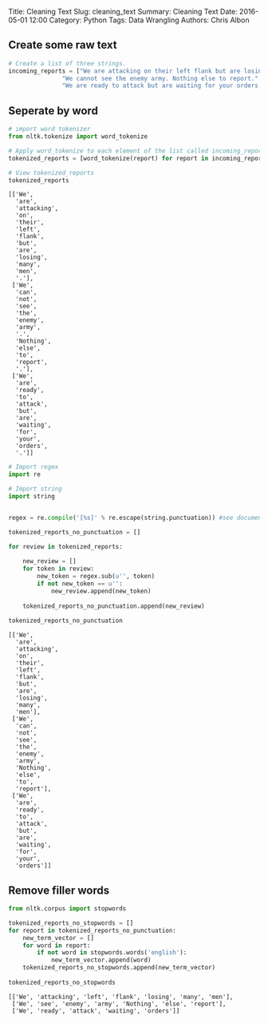 Title: Cleaning Text
Slug: cleaning_text
Summary: Cleaning Text
Date: 2016-05-01 12:00
Category: Python
Tags: Data Wrangling
Authors: Chris Albon



## Create some raw text


```python
# Create a list of three strings.
incoming_reports = ["We are attacking on their left flank but are losing many men.", 
               "We cannot see the enemy army. Nothing else to report.", 
               "We are ready to attack but are waiting for your orders."]
```

## Seperate by word


```python
# import word tokenizer
from nltk.tokenize import word_tokenize

# Apply word_tokenize to each element of the list called incoming_reports
tokenized_reports = [word_tokenize(report) for report in incoming_reports]

# View tokenized_reports
tokenized_reports
```




    [['We',
      'are',
      'attacking',
      'on',
      'their',
      'left',
      'flank',
      'but',
      'are',
      'losing',
      'many',
      'men',
      '.'],
     ['We',
      'can',
      'not',
      'see',
      'the',
      'enemy',
      'army',
      '.',
      'Nothing',
      'else',
      'to',
      'report',
      '.'],
     ['We',
      'are',
      'ready',
      'to',
      'attack',
      'but',
      'are',
      'waiting',
      'for',
      'your',
      'orders',
      '.']]




```python
# Import regex
import re

# Import string
import string


regex = re.compile('[%s]' % re.escape(string.punctuation)) #see documentation here: http://docs.python.org/2/library/string.html

tokenized_reports_no_punctuation = []

for review in tokenized_reports:
    
    new_review = []
    for token in review: 
        new_token = regex.sub(u'', token)
        if not new_token == u'':
            new_review.append(new_token)
    
    tokenized_reports_no_punctuation.append(new_review)
    
tokenized_reports_no_punctuation
```




    [['We',
      'are',
      'attacking',
      'on',
      'their',
      'left',
      'flank',
      'but',
      'are',
      'losing',
      'many',
      'men'],
     ['We',
      'can',
      'not',
      'see',
      'the',
      'enemy',
      'army',
      'Nothing',
      'else',
      'to',
      'report'],
     ['We',
      'are',
      'ready',
      'to',
      'attack',
      'but',
      'are',
      'waiting',
      'for',
      'your',
      'orders']]



## Remove filler words


```python
from nltk.corpus import stopwords

tokenized_reports_no_stopwords = []
for report in tokenized_reports_no_punctuation:
    new_term_vector = []
    for word in report:
        if not word in stopwords.words('english'):
            new_term_vector.append(word)
    tokenized_reports_no_stopwords.append(new_term_vector)
            
tokenized_reports_no_stopwords
```




    [['We', 'attacking', 'left', 'flank', 'losing', 'many', 'men'],
     ['We', 'see', 'enemy', 'army', 'Nothing', 'else', 'report'],
     ['We', 'ready', 'attack', 'waiting', 'orders']]


